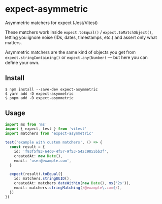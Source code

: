 # expect-asymmetric

Asymmetric matchers for expect (Jest/Vitest)

These matchers work inside `expect.toEqual()` / `expect.toMatchObject()`, letting you ignore noise (IDs, dates,
timestamps, etc.) and assert only what matters.

Asymmetric matchers are the same kind of objects you get from `expect.stringContaining()` or `expect.any(Number)` — but
here you can define your own.

## Install

```
$ npm install --save-dev expect-asymmetric
$ yarn add -D expect-asymmetric
$ pnpm add -D expect-asymmetric
```

## Usage

```ts
import ms from 'ms'
import { expect, test } from 'vitest'
import matchers from 'expect-asymmetric'

test('example with custom matchers', () => {
  const result = {
    id: 'f93f5f83-64c0-4f57-9f53-542c9055bb3f',
    createdAt: new Date(),
    email: 'user@example.com',
  }

  expect(result).toEqual({
    id: matchers.stringUUID(),
    createdAt: matchers.dateWithin(new Date(), ms('2s')),
    email: matchers.stringMatching(/@example\.com$/),
  })
})
```

